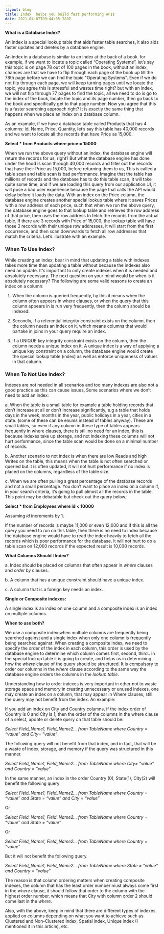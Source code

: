 ```yaml
---
layout: blog
title: Index  helps you build fast performing APIs
date: 2021-04-07T09:44:05.780Z
---
```

**What is a Database Index?**

An index is a special lookup table that aids faster table searches, it also aids faster updates and deletes by a database engine.

An index in a database is similar to an index at the back of a book. for example, if we want to locate a topic called “Operating Systems”, let’s say this topic is on page 78 out of 100 pages in the book, without an index, chances are that we have to flip through each page of the book up till the 78th page before we can find the topic "Operating Systems". Even if we do not flip through each page, we will keep turning pages until we locate the topic, you agree this is stressful and wastes time right? but with an index, we will not flip through 77 pages to find the topic, all we need to do is go to the index of the book, locate the topic and its page number, then go back to the book and specifically get to that page number. Now you agree that this is a faster searching approach right? It is exactly the same thing that happens when we place an index on a database column. 

As an example, if we have a database table called Products that has 4 columns: Id, Name, Price, Quantity, let’s say this table has 40,000 records and we want to locate all the records that have Price as 15,000.

**Select *  from Products where price = 15000**

When we run the above query without an index, the database engine will return the records for us, right? But what the database engine has done under the hood is scan through 40,000 records and filter out the records that have their Price as 15,000, before returning them to us, This is called a table scan and table scan is bad performance. Imagine that the table has millions of records and the database has to do this table scan, it will take quite some time, and if we are loading this query from our application UI, it will pose a bad user experience because the page that calls the API would delay before it loads the data. With an index on the Price column, the database engine creates another special lookup table where it saves Prices with a row address of each price, such that when we run the above query, the database engine goes to that lookup table and retrieves the row address of that price, then uses the row address to fetch the records from the actual table, If there are 3 records with Price of 15,000, the lookup table will have those 3 records with their unique row addresses, it will start from the first occurrence, and then scan downwards to fetch all row addresses that match the criteria. Let’s illustrate with an example.

### **When To Use Index?**

While creating an index, bear in mind that updating a table with indexes takes more time than updating a table without because the indexes also need an update. It's important to only create indexes when it is needed and absolutely necessary. The next question on your mind would be when is it absolutely necessary? The following are some valid reasons to create an index on a column:

1. When the column is queried frequently, by this it means when the column often appears in where clauses, or when the query that this column appears in is run very frequently, then the column should be indexed. 

2. Secondly, if a referential integrity constraint exists on the column, then the column needs an index on it, which means columns that would partake in joins in your query require an index.

3. If a UNIQUE key integrity constraint exists on the column, then the column needs a unique index on it. A unique index is a way of applying a unique key constraint on a column, the database engine would create the special lookup table (index) as well as enforce uniqueness of values in that column.

### **When To Not Use Index?**

Indexes are not needed in all scenarios and too many indexes are also not a good practice as this can cause issues, Some scenarios where we don’t need to add an index:

a. When the table is a small table for example a table holding records that don’t increase at all or don’t increase significantly, e.g a table that holds days in the week, months in the year, public holidays in a year, cities in a state. (some of these can be enums instead of tables anyway). These are small tables, so even if any column in these type of tables appears frequently in where clauses, there is still no need for an index, this is because indexes take up storage, and not indexing these columns will not hurt performance, since the table scan would be done on a minimal number of records.

b. Another scenario to not index is when there are low Reads and high Writes on the table, this means when the table is not often searched or queried but it is often updated, it will not hurt performance if no index is placed on the columns, regardless of the table size.

c. When we are often pulling a great percentage of the database records and not a small percentage. You don’t want to place an index on a column if, in your search criteria, it’s going to pull almost all the records in the table. This point may be debatable but check out the query below;

**Select * from Employees where id < 10000**

Assuming *id* increments by 1.

If the number of records is maybe 11,000 or even 12,000 and if this is all the query you need to run on this table, then there is no need to index because the database engine would have to read the index heavily to fetch all the records which is poor performance for the database. It will not hurt to do a table scan on 12,000 records if the expected result is 10,000 records.

**What Columns Should I Index?**

a. Index should be placed on columns that often appear in *where* clauses and *order by* clauses.

b. A column that has a unique constraint should have a unique index.

c. A column that is a foreign key needs an index.

**Single or Composite indexes:**

A single index is an index on one column and a composite index is an index on multiple columns.

**When to use both?**

We use a composite index when multiple columns are frequently being searched against and a single index when only one column is frequently being searched against. When creating a composite index, we need to specify the order of the index in each column, this order is used by the database engine to determine which column comes first, second, third.. in the special lookup table it is going to create, and helps us in determining how the *where* clause of the query should be structured. It is compulsory to order our columns in the *where* clause according to the same way the database engine orders the columns in the *lookup table*.

Understanding how to order indexes is very important in other not to waste storage space and memory in creating unnecessary or unused indexes, one may create an index on a column, that may appear in Where clauses, still the query may not benefit from the index. An example:

If you add an index on City and Country columns, if the index order of Country is 0 and City is 1, then the order of the columns in the where clause of a select, update or delete query on that table should be:

*Select Field_Name1, Field_Name2… from TableName where Country = “value” and City= “value”*

The following query will not benefit from that index, and in fact, that will be a waste of index, storage, and memory if the query was structured in this manner.

*Select Field_Name1, Field_Name2… from TableName where City= “value” and Country = “value”*

In the same manner, an index in the order Country (0), State(1), City(2) will benefit the following query

*Select Field_Name1, Field_Name2… from TableName where Country = “value” and State = “value” and City = “value”*

Or

*Select Field_Name1, Field_Name2… from TableName where Country = “value” and State = “value”*

Or

*Select Field_Name1, Field_Name2… from TableName where Country = “value”*

But it will not benefit the following query.

*Select Field_Name1, Field_Name2… from TableName where State = “value” and Country = “value”*

The reason is that column ordering matters when creating composite indexes, the column that has the least order number must always come first in the *where* clause, it should follow that order to the column with the highest order number, which means that City with column order 2 should come last in the *where*.

Also, with the above, keep in mind that there are different types of indexes applied on columns depending on what you want to achieve such as Clustered and Non-Clustered index, Spatial index, Unique index (I mentioned it in this article), etc.